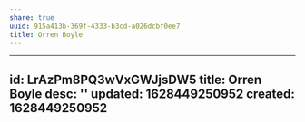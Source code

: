 ```yaml
---
share: true
uuid: 915a413b-369f-4333-b3cd-a026dcbf0ee7
title: Orren Boyle
---
```

---
id: LrAzPm8PQ3wVxGWJjsDW5
title: Orren Boyle
desc: ''
updated: 1628449250952
created: 1628449250952
---